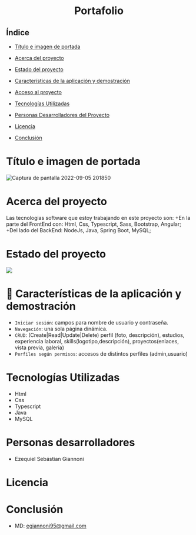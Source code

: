 
<h1 align="center"> Portafolio </h1>

## Índice

- [Título e imagen de portada](#titulo-e-imagen-de-portada)

- [Acerca del proyecto](#acerca-del-proyecto)

- [Estado del proyecto](#estado-del-proyecto)

- [Características de la aplicación y demostración](#características-de-la-aplicación-y-demostración)

- [Acceso al proyecto](#acceso-proyecto)

- [Tecnologías Utilizadas](#tecnologías-utilizadas)

- [Personas Desarrolladores del Proyecto](#personas-desarrolladores)

- [Licencia](#licencia)

- [Conclusión](#conclusión)

 # Título e imagen de portada
 

 ![Captura de pantalla 2022-09-05 201850](https://user-images.githubusercontent.com/82993315/188520084-15c2db2d-39f5-45d9-aebe-04051ade2281.jpg)
 
 # Acerca del proyecto

Las tecnologias software que estoy trabajando en este proyecto son: 
+En la parte del FrontEnd con: Html, Css, Typescript, Sass, Bootstrap, Angular; 
+Del lado del BackEnd: NodeJs, Java, Spring Boot, MySQL;

# Estado del proyecto
<p align="left">
   <img src="https://img.shields.io/badge/STATUS-EN%20DESAROLLO-green">
   </p>

# :hammer: Características de la aplicación y demostración

- `Iniciar sesión`: campos para nombre de usuario y contraseña.
- `Navegación`: una sola página dinámica.
- `CRUD`: (Create|Read|Update|Delete) perfil (foto, descripción), estudios, experiencia laboral, skills(logotipo,descripción), proyectos(enlaces, vista previa, galeria)
- `Perfiles según permisos`: accesos de distintos perfiles (admin,usuario)

# Tecnologías Utilizadas

-  Html
-  Css
-  Typescript
-  Java
-  MySQL

# Personas desarrolladores
- Ezequiel Sebástian Giannoni

# Licencia

# Conclusión 
- MD: egiannoni95@gmail.com 
